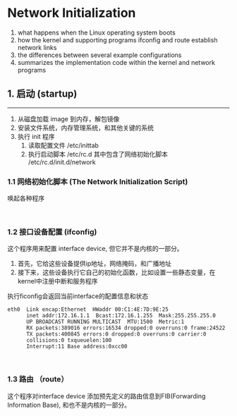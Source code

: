 # Network Initialization

1. what happens when the Linux operating system boots
2. how the kernel and supporting programs ifconfig and route establish network links
3. the differences between several example configurations
4. summarizes the implementation code within the kernel and network programs

## 1. 启动 (startup)
---------------------

1. 从磁盘加载 image 到内存，解包镜像
2. 安装文件系统，内存管理系统，和其他关键的系统
3. 执行 init 程序
   1. 读取配置文件 /etc/inittab
   2. 执行启动脚本 /etc/rc.d 其中包含了网络初始化脚本 /etc/rc.d/init.d/network

### 1.1 网络初始化脚本 (The Network Initialization Script)
   
唤起各种程序

<br>

### 1.2 接口设备配置 (ifconfig)

这个程序用来配置 interface device, 但它并不是内核的一部分。

1. 首先，它给这些设备提供ip地址，网络掩码，和广播地址
2. 接下来，这些设备执行它自己的初始化函数，比如设置一些静态变量，在kernel中注册中断和服务程序

执行ficonfig会返回当前interface的配置信息和状态

```
eth0  Link encap:Ethernet  HWaddr 00:C1:4E:7D:9E:25
      inet addr:172.16.1.1  Bcast:172.16.1.255  Mask:255.255.255.0
      UP BROADCAST RUNNING MULTICAST  MTU:1500  Metric:1
      RX packets:389016 errors:16534 dropped:0 overruns:0 frame:24522
      TX packets:400845 errors:0 dropped:0 overruns:0 carrier:0
      collisions:0 txqueuelen:100
      Interrupt:11 Base address:0xcc00
```

<br>

### 1.3 路由 （route）

这个程序对interface device 添加预先定义的路由信息到FIB(Forwarding Information Base), 和也不是内核的一部分。